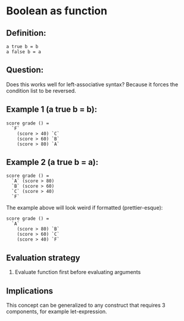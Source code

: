 # Boolean as function

## Definition:

```
a true b = b
a false b = a
```

## Question:

Does this works well for left-associative syntax?
Because it forces the condition list to be reversed.

## Example 1 (a true b = b):

```
score grade () =
  `F`
    (score > 40) `C`
    (score > 60) `B`
    (score > 80) `A`
```

## Example 2 (a true b = a):

```
score grade () =
  `A` (score > 80)
  `B` (score > 60)
  `C` (score > 40)
  `F`
```

The example above will look weird if formatted (prettier-esque):

```
score grade () =
  `A`
    (score > 80) `B`
    (score > 60) `C`
    (score > 40) `F`
```

## Evaluation strategy

1. Evaluate function first before evaluating arguments

## Implications

This concept can be generalized to any construct that requires 3 components, for example let-expression.
